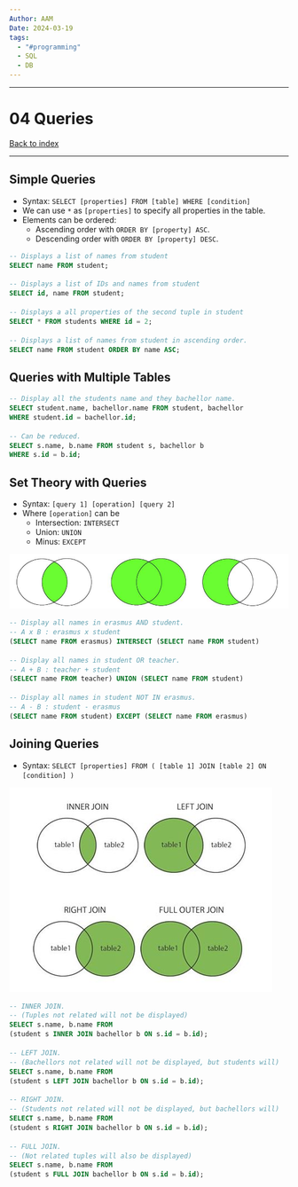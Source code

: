 ```yaml
---
Author: AAM
Date: 2024-03-19
tags:
  - "#programming"
  - SQL
  - DB
---
```


---
# 04 Queries

[Back to index]()

---

## Simple Queries

- Syntax: `SELECT [properties] FROM [table] WHERE [condition]`
- We can use `*` as `[properties]` to specify all properties in the table.
- Elements can be ordered:
	- Ascending order with `ORDER BY [property] ASC`.
	- Descending order with `ORDER BY [property] DESC`.

```sql
-- Displays a list of names from student
SELECT name FROM student;

-- Displays a list of IDs and names from student
SELECT id, name FROM student;

-- Displays a all properties of the second tuple in student
SELECT * FROM students WHERE id = 2;

-- Displays a list of names from student in ascending order.
SELECT name FROM student ORDER BY name ASC;
```

## Queries with Multiple Tables

```SQL
-- Display all the students name and they bachellor name.
SELECT student.name, bachellor.name FROM student, bachellor
WHERE student.id = bachellor.id;

-- Can be reduced.
SELECT s.name, b.name FROM student s, bachellor b
WHERE s.id = b.id;
```

## Set Theory with Queries

- Syntax: `[query 1] [operation] [query 2]`
- Where `[operation]` can be 
	- Intersection: `INTERSECT`
	- Union: `UNION`
	- Minus: `EXCEPT`

![](/Assets/Programming/Databases/SQL_1.png)

```SQL
-- Display all names in erasmus AND student.
-- A x B : erasmus x student
(SELECT name FROM erasmus) INTERSECT (SELECT name FROM student)

-- Display all names in student OR teacher.
-- A + B : teacher + student
(SELECT name FROM teacher) UNION (SELECT name FROM student)

-- Display all names in student NOT IN erasmus.
-- A - B : student - erasmus
(SELECT name FROM student) EXCEPT (SELECT name FROM erasmus)
```

## Joining Queries

- Syntax: `SELECT [properties] FROM ( [table 1] JOIN [table 2] ON [condition] )`

![](/Assets/Programming/Databases/SQL_2.png)

```SQL
-- INNER JOIN.
-- (Tuples not related will not be displayed)
SELECT s.name, b.name FROM
(student s INNER JOIN bachellor b ON s.id = b.id);

-- LEFT JOIN.
-- (Bachellors not related will not be displayed, but students will)
SELECT s.name, b.name FROM
(student s LEFT JOIN bachellor b ON s.id = b.id);

-- RIGHT JOIN.
-- (Students not related will not be displayed, but bachellors will)
SELECT s.name, b.name FROM
(student s RIGHT JOIN bachellor b ON s.id = b.id);

-- FULL JOIN.
-- (Not related tuples will also be displayed)
SELECT s.name, b.name FROM
(student s FULL JOIN bachellor b ON s.id = b.id);
```